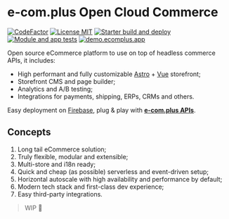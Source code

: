 # e-com.plus Open Cloud Commerce

[![CodeFactor](https://www.codefactor.io/repository/github/ecomplus/cloud-commerce/badge)](https://www.codefactor.io/repository/github/ecomplus/cloud-commerce) [![License MIT](https://img.shields.io/badge/License-MIT-emerald.svg)](https://opensource.org/licenses/MIT) [![Starter build and deploy](https://github.com/ecomplus/store/workflows/Build%20and%20deploy/badge.svg)](https://github.com/ecomplus/store/actions/workflows/build-and-deploy.yml) [![Module and app tests](https://github.com/ecomplus/cloud-commerce/workflows/Module%20and%20app%20tests/badge.svg)](https://github.com/ecomplus/cloud-commerce/actions/workflows/test-apps.yml) [![demo.ecomplus.app](https://img.shields.io/badge/demo-store-purple)](https://demo.ecomplus.app/)

Open source eCommerce platform to use on top of headless commerce APIs, it includes:
- High performant and fully customizable [Astro](https://astro.build/) + [Vue](https://vuejs.org/) storefront;
- Storefront CMS and page builder;
- Analytics and A/B testing;
- Integrations for payments, shipping, ERPs, CRMs and others.

Easy deployment on [Firebase](https://firebase.google.com/), plug & play with **[e-com.plus APIs](https://developers.e-com.plus/)**.

## Concepts

1. Long tail eCommerce solution;
2. Truly flexible, modular and extensible;
3. Multi-store and i18n ready;
4. Quick and cheap (as possible) serverless and event-driven setup;
5. Horizontal autoscale with high availability and performance by default;
6. Modern tech stack and first-class dev experience;
7. Easy third-party integrations.

> WIP 🚧
